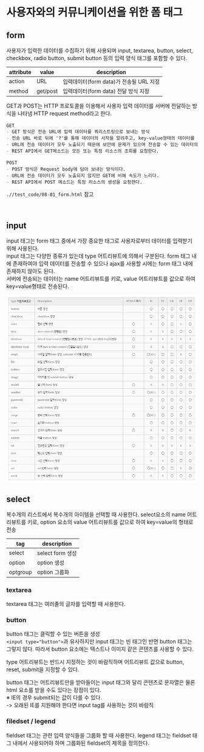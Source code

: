 # 사용자와의 커뮤니케이션을 위한 폼 태그
## form
사용자가 입력한 데이터를 수집하기 위해 사용되며 input, textarea, button, select, checkbox, radio button, submit button 등의 입력 양식 태그를 포함할 수 있다.

|attribute|value|description|
|---------|-----|-----------|
|action|URL|입력데이터(form data)가 전송될 URL 지정|
|method|get/post| 입력데이터(form data) 전달 방식 지정|


GET과 POST는 HTTP 프로토콜을 이용해서 사용자 입력 데이터를 서버에 전달하는 방식을 나타냄
HTTP request method라고 한다.


``` markdown
GET
- GET 방식은 전송 URL에 입력 데이터를 쿼리스트링으로 보내는 방식
- 전송 URL 바로 뒤에 '?'를 통해 데이터의 시작을 알려주고, key-value형태의 데이터를 추가한다. 1개 이상의 전송 데이터는 '&'로 구분한다.
- URL에 전송 데이터가 모두 노출되기 때문에 보안에 문제가 있으며 전송할 수 있는 데이터의 한계가 있다(최대 255글자)
- REST API에서 GET메소드는 모든 또는 특정 리소스의 조회를 요청한다.
```

``` markdown
POST
- POST 방식은 Request body에 담아 보내는 방식이다.
- URL에 전송 데이터가 모두 노출되지 않지만 GET에 비해 속도가 느리다.
- REST API에서 POST 메소드는 특정 리소스의 생성을 요청한다.
```
`.//test_code/08-01_form.html` 참고

<br>

## input
input 태그는 form 태그 중에서 가장 중요한 태그로 사용자로부터 데이터를 입력받기 위해 사용된다. <br>
input 태그는 다양한 종류가 있는데 type 어트리뷰트에 의해서 구분된다. form 태그 내에 존재하여야 입력 데이터를 전송할 수 있으나 ajax를 사용할 시에는 form 태그 내에 존재하지 않아도 된다. <br>
서버에 전송되는 데이터는 name 어트리뷰트를 키로, value 어트리뷰트를 값으로 하여 key=value형태로 전송된다.

![type attribute](../assets/images/type_attribute.jpg)


## select 
복수개의 리스트에서 복수개의 아이템을 선택할 때 사용한다.
select요소의 name 어트리뷰트를 키로, option 요소의 value 어트리뷰트를 값으로 하여 key=value의 형태로 전송

|tag|description|
|---|-----------|
|select| select form 생성|
|option| option 생성|
|optgroup| option 그룹화|

### textarea
textarea 태그는 여러줄의 글자를 입력할 때 사용한다.

### button 
button 태그는 클릭할 수 있는 버튼을 생성 <br>
`<input type="button">`과 유사하지만 input 태그는 빈 태그인 반면 button 태그는 그렇지 않다. 따라서 button 요소에는 텍스트나 이미지 같은 콘텐츠를 사용할 수 있다.

type 어트리뷰트는 반드시 지정하는 것이 바람직하며 어트리뷰트 값으로 button, reset, submit을 지정할 수 있다. 

button 태그는 어트리뷰트만을 받아들이는 input 태그와 달리 콘텐츠로 문자열은 물론 html 요소를 받을 수도 있다는 장점이 있다. <br>
※ IE의 경우 submit되는 값이 다를 수 있다.<br>
-> 오래된 IE를 지원해야 한다면 input tag를 사용하는 것이 바람직

### filedset / legend
fieldset 태그는 관련 입력 양식들을 그룹화 할 때 사용한다. legend 태그는 fieldset 태그 내에서 사용되어야 하며 그룹화된 fieldset의 제목을 정의한다.


